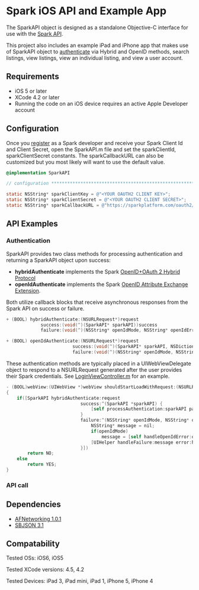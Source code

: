 Spark iOS API and Example App
=============================

The SparkAPI object is designed as a standalone Objective-C interface for use with the [Spark API](http://www.sparkplatform.com/docs/overview/api).  

This project also includes an example iPad and iPhone app that makes use of SparkAPI object to [authenticate](http://www.sparkplatform.com/docs/authentication/authentication) via Hybrid and OpenID methods, search listings, view listings, view an individual listing, and view a user account.

## Requirements

* iOS 5 or later
* XCode 4.2 or later
* Running the code on an iOS device requires an active Apple Developer account

## Configuration

Once you [register](http://www.sparkplatform.com/register/developers) as a Spark developer and receive your Spark Client Id and Client Secret, open the SparkAPI.m file and set the sparkClientId, sparkClientSecret constants.  The sparkCallbackURL can also be customized but you most likely will want to use the default value.

``` objective-c
@implementation SparkAPI

// configuration ***************************************************************

static NSString* sparkClientKey = @"<YOUR OAUTH2 CLIENT KEY>";
static NSString* sparkClientSecret = @"<YOUR OAUTH2 CLIENT SECRET>";
static NSString* sparkCallbackURL = @"https://sparkplatform.com/oauth2/callback";
```

## API Examples

### Authentication

SparkAPI provides two class methods for processing authentication and returning a SparkAPI object upon success: 

* **hybridAuthenticate** implements the Spark [OpenID+OAuth 2 Hybrid Protocol](http://www.sparkplatform.com/docs/authentication/openid_oauth2_authentication)
* **openIdAuthenticate** implements the Spark [OpenID Attribute Exchange Extension](http://www.sparkplatform.com/docs/authentication/openid_authentication).  

Both utilize callback blocks that receive asynchronous responses from the Spark API on success or failure.

``` objective-c
+ (BOOL) hybridAuthenticate:(NSURLRequest*)request
             success:(void(^)(SparkAPI* sparkAPI))success
             failure:(void(^)(NSString* openIdMode, NSString* openIdError, NSError *httpError))failure;

+ (BOOL) openIdAuthenticate:(NSURLRequest*)request
                         success:(void(^)(SparkAPI* sparkAPI, NSDictionary* parameters))success
                         failure:(void(^)(NSString* openIdMode, NSString* openIdError))failure;
```

These authentication methods are typically placed in a UIWebViewDelegate object to respond to a NSURLRequest generated after the user provides their Spark credentials.  See [LoginViewController.m](./blob/master/SparkiOS/LoginViewController.m) for an example.

``` objective-c
- (BOOL)webView:(UIWebView *)webView shouldStartLoadWithRequest:(NSURLRequest *)request navigationType:(UIWebViewNavigationType)navigationType
{
    if([SparkAPI hybridAuthenticate:request
                            success:^(SparkAPI *sparkAPI) {
                                [self processAuthentication:sparkAPI parameters:nil];
                            }
                            failure:^(NSString* openIdMode, NSString* openIdError, NSError *httpError) {
                                NSString* message = nil;
                                if(openIdMode)
                                    message = [self handleOpenIdError:openIdMode openIdError:openIdError];
                                [UIHelper handleFailure:message error:httpError];
                            }])
        return NO;
    else
        return YES;
}
```

### API call

## Dependencies

* [AFNetworking 1.0.1](https://github.com/AFNetworking/AFNetworking)
* [SBJSON 3.1](http://stig.github.com/json-framework/)

## Compatability

Tested OSs: iOS6, iOS5

Tested XCode versions: 4.5, 4.2

Tested Devices: iPad 3, iPad mini, iPad 1, iPhone 5, iPhone 4